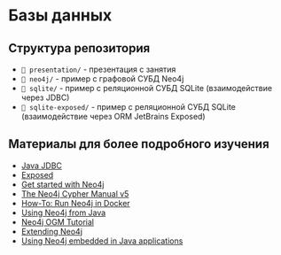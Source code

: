 # Базы данных

## Структура репозитория
- `📁 presentation/` - презентация с занятия
- `📁 neo4j/` - пример с графовой СУБД Neo4j
- `📁 sqlite/` - пример с реляционной СУБД SQLite (взаимодействие через JDBC)
- `📁 sqlite-exposed/` - пример с реляционной СУБД SQLite (взаимодействие через ORM JetBrains Exposed)

## Материалы для более подробного изучения
- [Java JDBC](https://docs.oracle.com/en/database/oracle/oracle-database/23/jjdbc/introducing-JDBC.html)
- [Exposed](https://github.com/JetBrains/Exposed)
- [Get started with Neo4j](https://neo4j.com/docs/getting-started/current/get-started-with-neo4j/#get-started-with-neo4j)
- [The Neo4j Cypher Manual v5](https://neo4j.com/docs/cypher-manual/5/introduction/)
- [How-To: Run Neo4j in Docker](https://neo4j.com/docs/operations-manual/current/docker/)
- [Using Neo4j from Java](https://neo4j.com/docs/getting-started/current/languages-guides/java/java-intro/)
- [Neo4j OGM Tutorial](https://neo4j.com/docs/ogm-manual/current/tutorial/)
- [Extending Neo4j](https://neo4j.com/docs/java-reference/current/extending-neo4j/#extending-neo4j)
- [Using Neo4j embedded in Java applications](https://neo4j.com/docs/java-reference/current/java-embedded/#java-embedded)
